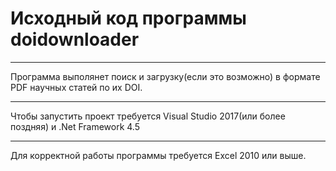 # Исходный код программы doidownloader
***
Программа выполянет поиск и загрузку(если это возможно) в формате PDF научных статей по их DOI.
***
Чтобы запустить проект требуется Visual Studio 2017(или более поздняя) и .Net Framework 4.5
***
Для корректной работы программы требуется Excel 2010 или выше.
